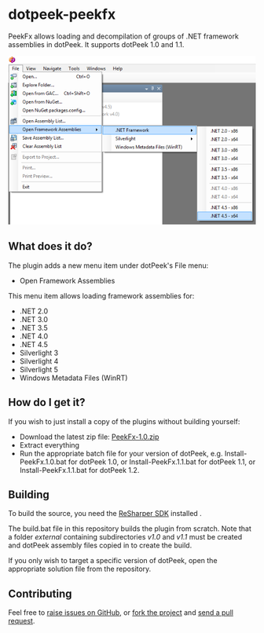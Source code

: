 # dotpeek-peekfx

PeekFx allows loading and decompilation of groups of .NET framework assemblies in dotPeek. It supports dotPeek 1.0 and 1.1.

![dotPeek](docs/images/menu.png)

## What does it do? ##

The plugin adds a new menu item under dotPeek's File menu:

+ Open Framework Assemblies

This menu item allows loading framework assemblies for:

* .NET 2.0
* .NET 3.0
* .NET 3.5
* .NET 4.0
* .NET 4.5
* Silverlight 3
* Silverlight 4
* Silverlight 5
* Windows Metadata Files (WinRT)

## How do I get it? ##

If you wish to just install a copy of the plugins without building yourself:

- Download the latest zip file: [PeekFx-1.0.zip](https://github.com/JetBrains/dotpeek-PeekFx/raw/downloads/downloads/PeekFx-1.0.zip)
- Extract everything
- Run the appropriate batch file for your version of dotPeek, e.g. Install-PeekFx.1.0.bat for dotPeek 1.0, or Install-PeekFx.1.1.bat for dotPeek 1.1, or Install-PeekFx.1.1.bat for dotPeek 1.2.

## Building ##

To build the source, you need the [ReSharper SDK](http://www.jetbrains.com/resharper/download/index.html) installed .

The build.bat file in this repository builds the plugin from scratch. Note that a folder _external_ containing subdirectories _v1.0_ and _v1.1_ must be created and dotPeek assembly files copied in to create the build.

If you only wish to target a specific version of dotPeek, open the appropriate solution file from the repository.

## Contributing ##

Feel free to [raise issues on GitHub](https://github.com/JetBrains/dotpeek-PeekFx/issues), or [fork the project](http://help.github.com/fork-a-repo/) and [send a pull request](http://help.github.com/send-pull-requests/).





